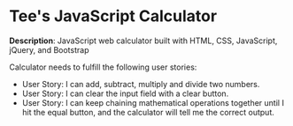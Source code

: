 <h1>Tee's JavaScript Calculator</h1>

<b>Description</b>: JavaScript web calculator built with HTML, CSS, JavaScript, jQuery, and Bootstrap

Calculator needs to fulfill the following user stories:
 - User Story: I can add, subtract, multiply and divide two numbers.
 - User Story: I can clear the input field with a clear button.
 - User Story: I can keep chaining mathematical operations together until I hit the equal button, and the calculator will tell me the correct output.
